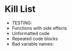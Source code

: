 Kill List
=========
* TESTING:
* Functions with side effects
* Unformatted code
* Repeated code blocks
* Bad variable names:
